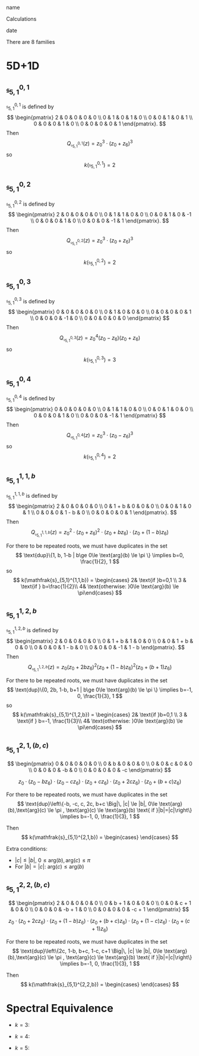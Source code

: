 <link href="../whirlwind.css" rel="stylesheet">

<whirlheader>
<p>name</p>
<p>Calculations</p>
<p>date</p>
</whirlheader>

There are 8 families

# 5D+1D

## $\mathfrak{s}_{5,1}^{0,1}$
$\mathfrak{s}_{5,1}^{0,1}$ is defined by
$$
\begin{pmatrix}
2 & 0 & 0 & 0 & 0 \\
0 & 1 & 0 & 1 & 0 \\
0 & 0 & 1 & 0 & 1 \\
0 & 0 & 0 & 1 & 0 \\
0 & 0 & 0 & 0 & 1
\end{pmatrix}.
$$
Then
$$
Q_{\mathfrak{s}_{5,1}^{0,1}}(z) = z_0^3 \cdot (z_0 + z_6)^3
$$
so
$$
k(\mathfrak{s}_{5,1}^{0,1}) = 2
$$

## $\mathfrak{s}_{5,1}^{0,2}$
$\mathfrak{s}_{5,1}^{0,2}$ is defined by
$$
\begin{pmatrix}
2 & 0 & 0 & 0 & 0 \\
0 & 1 & 1 & 0 & 0 \\
0 & 0 & 1 & 0 & -1 \\
0 & 0 & 0 & 1 & 0 \\
0 & 0 & 0 & -1 & 1
\end{pmatrix}.
$$
Then
$$
Q_{\mathfrak{s}_{5,1}^{0,2}}(z) = z_0^3 \cdot (z_0 + z_6)^3
$$
so
$$
k(\mathfrak{s}_{5,1}^{0,2}) = 2
$$

## $\mathfrak{s}_{5,1}^{0,3}$
$\mathfrak{s}_{5,1}^{0,3}$ is defined by
$$
\begin{pmatrix}
0 & 0 & 0 & 0 & 0 \\
0 & 1 & 0 & 0 & 0 \\
0 & 0 & 0 & 0 & 1 \\
0 & 0 & 0 & -1 & 0 \\
0 & 0 & 0 & 0 & 0
\end{pmatrix}
$$
Then
$$
Q_{\mathfrak{s}_{5,1}^{0,3}}(z) = z_0^4(z_0-z_6)(z_0+z_6)
$$
so
$$
k(\mathfrak{s}_{5,1}^{0,3})=3
$$

## $\mathfrak{s}_{5,1}^{0,4}$
$\mathfrak{s}_{5,1}^{0,4}$ is defined by
$$
\begin{pmatrix}
0 & 0 & 0 & 0 & 0 \\
0 & 1 & 1 & 0 & 0 \\
0 & 0 & 1 & 0 & 0 \\
0 & 0 & 0 & 1 & 0 \\
0 & 0 & 0 & -1 & 1
\end{pmatrix}
$$
Then
$$
Q_{\mathfrak{s}_{5,1}^{0,4}}(z)= z_0^3 \cdot (z_0 -z_6)^3
$$
so
$$
k(\mathfrak{s}_{5,1}^{0,4})=2
$$

## $\mathfrak{s}_{5,1}^{1,1,b}$
$\mathfrak{s}_{5,1}^{1,1,b}$ is defined by
$$
\begin{pmatrix}
2 & 0 & 0 & 0 & 0 \\
0 & 1 + b & 0 & 0 & 0 \\
0 & 0 & 1 & 0 & 1 \\
0 & 0 & 0 & 1 - b & 0 \\
0 & 0 & 0 & 0 & 1
\end{pmatrix}.
$$
Then
$$
Q_{\mathfrak{s}_{5,1}^{1,1,b}}(z)= z_0^2 \cdot (z_0 + z_6)^2 \cdot (z_0 + b z_6) \cdot (z_0 + (1-b) z_6)
$$

For there to be repeated roots, we must have duplicates in the set 
$$
\text{dup}\{1, b, 1-b | b\ge 0\le \text{arg}(b) \le \pi \} \implies b=0, \frac{1}{2}, 1
$$
so
$$
k(\mathfrak{s}_{5,1}^{1,1,b}) = \begin{cases} 2& \text{if }b=0,1 \\ 
3 & \text{if } b=\frac{1}{2}\\ 
4& \text{otherwise: }0\le \text{arg}(b) \le \pi\end{cases}
$$

## $\mathfrak{s}_{5,1}^{1,2,b}$

$\mathfrak{s}_{5,1}^{1,2,b}$ is defined by
$$
\begin{pmatrix}
2 & 0 & 0 & 0 & 0 \\
0 & 1 + b & 1 & 0 & 0 \\
0 & 0 & 1 + b & 0 & 0 \\
0 & 0 & 0 & 1 - b & 0 \\
0 & 0 & 0 & -1 & 1 - b
\end{pmatrix}.
$$
Then 
$$
Q_{\mathfrak{s}_{5,1}^{1,2,b}}(z)=z_0 \left( z_0 + 2b z_6 \right)^2 \left( z_0 + (1 - b) z_6 \right)^2 \left( z_0 + (b + 1) z_6 \right)
$$

For there to be repeated roots, we must have duplicates in the set 
$$
\text{dup}\{0, 2b, 1-b, b+1 | b\ge 0\le \text{arg}(b) \le \pi \} \implies b=-1, 0, \frac{1}{3}, 1
$$
so
$$
k(\mathfrak{s}_{5,1}^{1,2,b}) = \begin{cases} 2& \text{if }b=0,1 \\ 
3 & \text{if } b=-1, \frac{1}{3}\\ 
4& \text{otherwise: }0\le \text{arg}(b) \le \pi\end{cases}
$$

## $\mathfrak{s}_{5,1}^{2,1, (b,c)}$

$$
\begin{pmatrix}
0 & 0 & 0 & 0 & 0 \\
0 & b & 0 & 0 & 0 \\
0 & 0 & c & 0 & 0 \\
0 & 0 & 0 & -b & 0 \\
0 & 0 & 0 & 0 & -c
\end{pmatrix}
$$

$$
z_0 \cdot (z_0-b z_6) \cdot (z_0-c z_6) \cdot (z_0+ c z_6) \cdot (z_0+2 c z_6 ) \cdot (z_0+(b+c) z_6)
$$

For there to be repeated roots, we must have duplicates in the set 
$$
\text{dup}\left\{-b, -c, c, 2c, b+c \Big|\, |c| \le |b|, 0\le \text{arg}(b),\text{arg}(c) \le \pi , \text{arg}(c) \le \text{arg}(b) \text{ if }|b|=|c|\right\} \implies b=-1, 0, \frac{1}{3}, 1
$$

Then 
$$
k(\mathfrak{s}_{5,1}^{2,1,b}) = \begin{cases}
\end{cases}
$$

Extra conditions: 
- $|c| \le |b|$, $0\le \text{arg}(b),\text{arg}(c) \le \pi$
- For $|b|=|c|$: $\text{arg}(c) \le \text{arg}(b)$


## $\mathfrak{s}_{5,1}^{2,2, (b,c)}$

$$
\begin{pmatrix}
2 & 0 & 0 & 0 & 0 \\
0 & b + 1 & 0 & 0 & 0 \\
0 & 0 & c + 1 & 0 & 0 \\
0 & 0 & 0 & -b + 1 & 0 \\
0 & 0 & 0 & 0 & -c + 1
\end{pmatrix}
$$

$$
z_0 \cdot (z_0 + 2 c z_6) \cdot (z_0 + (1-b) z_6) \cdot (z_0+(b+c)z_6) \cdot (z_0+(1-c)z_6)\cdot (z_0+(c+1)z_6)
$$

For there to be repeated roots, we must have duplicates in the set 
$$
\text{dup}\left\{2c, 1-b, b+c, 1-c, c+1 \Big|\, |c| \le |b|, 0\le \text{arg}(b),\text{arg}(c) \le \pi , \text{arg}(c) \le \text{arg}(b) \text{ if }|b|=|c|\right\} \implies b=-1, 0, \frac{1}{3}, 1
$$

Then 
$$
k(\mathfrak{s}_{5,1}^{2,2,b}) = \begin{cases}
\end{cases}
$$


# Spectral Equivalence

- $k=3$: 

- $k=4$: 

- $k=5$:
